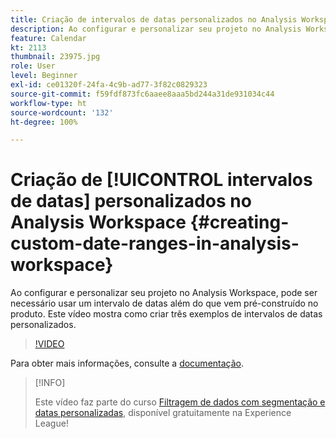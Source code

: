 ```yaml
---
title: Criação de intervalos de datas personalizados no Analysis Workspace
description: Ao configurar e personalizar seu projeto no Analysis Workspace, pode ser necessário usar um intervalo de datas além do que vem pré-construído no produto. Este vídeo mostra como criar três exemplos de intervalos de datas personalizados.
feature: Calendar
kt: 2113
thumbnail: 23975.jpg
role: User
level: Beginner
exl-id: ce01320f-24fa-4c9b-ad77-3f82c0829323
source-git-commit: f59fdf873fc6aaee8aaa5bd244a31de931034c44
workflow-type: ht
source-wordcount: '132'
ht-degree: 100%

---
```


# Criação de [!UICONTROL intervalos de datas] personalizados no Analysis Workspace {#creating-custom-date-ranges-in-analysis-workspace}

Ao configurar e personalizar seu projeto no Analysis Workspace, pode ser necessário usar um intervalo de datas além do que vem pré-construído no produto. Este vídeo mostra como criar três exemplos de intervalos de datas personalizados.

>[!VIDEO](https://video.tv.adobe.com/v/23975/?quality=12&learn=on)

Para obter mais informações, consulte a [documentação](https://experienceleague.adobe.com/docs/analytics/analyze/analysis-workspace/components/calendar-date-ranges/custom-date-ranges.html?lang=pt-BR).

>[!INFO]
>
> Este vídeo faz parte do curso [Filtragem de dados com segmentação e datas personalizadas](https://experienceleague.adobe.com/?recommended=Analytics-U-1-2021.1.filterdata&amp;lang=pt-BR), disponível gratuitamente na Experience League!
